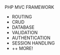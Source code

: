 PHP MVC FRAMEWORK
- ROUTING
- CRUD
- DATABASE
- VALIDATION
- AUTHENTICATION
- SESSION HANDLING
- ++ MORE!
